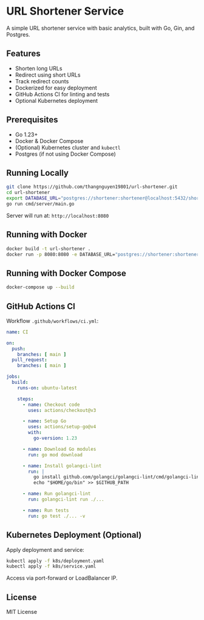 # URL Shortener Service

A simple URL shortener service with basic analytics, built with Go, Gin, and Postgres.

## Features

* Shorten long URLs
* Redirect using short URLs
* Track redirect counts
* Dockerized for easy deployment
* GitHub Actions CI for linting and tests
* Optional Kubernetes deployment

## Prerequisites

* Go 1.23+
* Docker & Docker Compose
* (Optional) Kubernetes cluster and `kubectl`
* Postgres (if not using Docker Compose)

## Running Locally

```bash
git clone https://github.com/thangnguyen19801/url-shortener.git
cd url-shortener
export DATABASE_URL="postgres://shortener:shortener@localhost:5432/shortener?sslmode=disable"
go run cmd/server/main.go
```

Server will run at: `http://localhost:8080`

## Running with Docker

```bash
docker build -t url-shortener .
docker run -p 8080:8080 -e DATABASE_URL="postgres://shortener:shortener@host.docker.internal:5432/shortener?sslmode=disable" url-shortener
```

## Running with Docker Compose

```bash
docker-compose up --build
```

## GitHub Actions CI

Workflow `.github/workflows/ci.yml`:

```yaml
name: CI

on:
  push:
    branches: [ main ]
  pull_request:
    branches: [ main ]

jobs:
  build:
    runs-on: ubuntu-latest

    steps:
      - name: Checkout code
        uses: actions/checkout@v3

      - name: Setup Go
        uses: actions/setup-go@v4
        with:
          go-version: 1.23

      - name: Download Go modules
        run: go mod download

      - name: Install golangci-lint
        run: |
          go install github.com/golangci/golangci-lint/cmd/golangci-lint@v1.58.0
          echo "$HOME/go/bin" >> $GITHUB_PATH

      - name: Run golangci-lint
        run: golangci-lint run ./...

      - name: Run tests
        run: go test ./... -v

```

## Kubernetes Deployment (Optional)

Apply deployment and service:

```bash
kubectl apply -f k8s/deployment.yaml
kubectl apply -f k8s/service.yaml
```

Access via port-forward or LoadBalancer IP.

## License

MIT License
